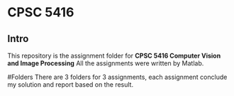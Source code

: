 # CPSC 5416

## Intro
This repository is the assignment folder for **CPSC 5416 Computer Vision and 
Image Processing**
All the assignments were written by Matlab.

#Folders
There are 3 folders for 3 assignments, each assignment conclude my solution
 and report based on the result. 